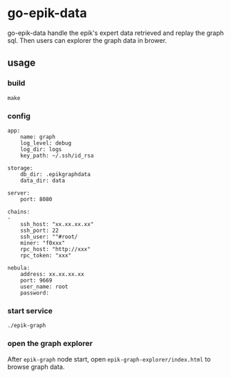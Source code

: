 # go-epik-data

go-epik-data handle the epik's expert data retrieved and replay the graph sql.
Then users can explorer the graph data in brower.

## usage

### build 

```
make
```

### config

```
app:
    name: graph
    log_level: debug
    log_dir: logs
    key_path: ~/.ssh/id_rsa

storage:
    db_dir: .epikgraphdata
    data_dir: data

server:
    port: 8080

chains:
-   
    ssh_host: "xx.xx.xx.xx"
    ssh_port: 22
    ssh_user: ""#root/
    miner: "f0xxx"
    rpc_host: "http://xxx"
    rpc_token: "xxx"

nebula:
    address: xx.xx.xx.xx
    port: 9669
    user_name: root
    password:
```

### start service

```
./epik-graph
```

### open the graph explorer

After `epik-graph` node start, open `epik-graph-explorer/index.html` to browse graph data.